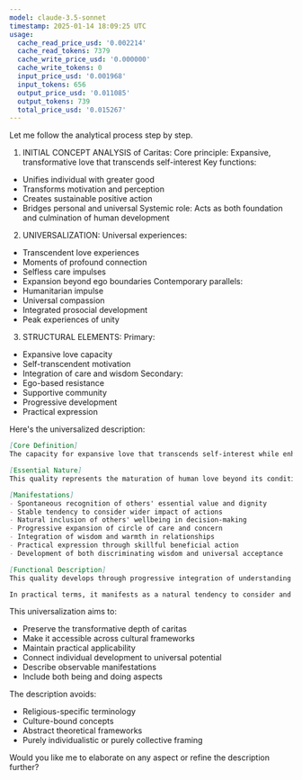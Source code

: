 ```yaml
---
model: claude-3.5-sonnet
timestamp: 2025-01-14 18:09:25 UTC
usage:
  cache_read_price_usd: '0.002214'
  cache_read_tokens: 7379
  cache_write_price_usd: '0.000000'
  cache_write_tokens: 0
  input_price_usd: '0.001968'
  input_tokens: 656
  output_price_usd: '0.011085'
  output_tokens: 739
  total_price_usd: '0.015267'
---
```


Let me follow the analytical process step by step.

1. INITIAL CONCEPT ANALYSIS of Caritas:
Core principle: Expansive, transformative love that transcends self-interest
Key functions: 
- Unifies individual with greater good
- Transforms motivation and perception
- Creates sustainable positive action
- Bridges personal and universal
Systemic role: Acts as both foundation and culmination of human development

2. UNIVERSALIZATION:
Universal experiences:
- Transcendent love experiences
- Moments of profound connection
- Selfless care impulses
- Expansion beyond ego boundaries
Contemporary parallels:
- Humanitarian impulse
- Universal compassion
- Integrated prosocial development
- Peak experiences of unity

3. STRUCTURAL ELEMENTS:
Primary:
- Expansive love capacity
- Self-transcendent motivation
- Integration of care and wisdom
Secondary:
- Ego-based resistance
- Supportive community
- Progressive development
- Practical expression

Here's the universalized description:

```markdown
[Core Definition]
The capacity for expansive love that transcends self-interest while enhancing personal wholeness, manifesting as a stable tendency to recognize and actively support the flourishing of all beings. It represents the integration of deep wisdom with universal care, expressing the highest potential of human relationality.

[Essential Nature]
This quality represents the maturation of human love beyond its conditional forms into a stable, comprehensive care that encompasses both individual and universal dimensions. It operates as a transformative force that resolves the apparent contradiction between self-actualization and self-transcendence, creating a dynamic synthesis where personal development and universal care enhance each other. The quality combines clear perception of interconnection with active commitment to universal flourishing, manifesting as both insight and practical care.

[Manifestations]
- Spontaneous recognition of others' essential value and dignity
- Stable tendency to consider wider impact of actions
- Natural inclusion of others' wellbeing in decision-making
- Progressive expansion of circle of care and concern
- Integration of wisdom and warmth in relationships
- Practical expression through skillful beneficial action
- Development of both discriminating wisdom and universal acceptance

[Functional Description]
This quality develops through progressive integration of understanding and care, transforming natural human capacity for love through expanded awareness and consistent cultivation. It begins with moments of natural caring and experiences of interconnection, developing through conscious practice into a stable disposition. The process involves both cognitive expansion (recognizing deeper interconnection) and affective development (cultivating inclusive care).

In practical terms, it manifests as a natural tendency to consider and support the wellbeing of an increasingly wide circle of beings. This occurs alongside growing skill in discerning and responding to needs appropriately. The quality enables sustained beneficial action without burnout by integrating self-care with universal care, wisdom with warmth, and personal development with service to others.
```

This universalization aims to:
- Preserve the transformative depth of caritas
- Make it accessible across cultural frameworks
- Maintain practical applicability
- Connect individual development to universal potential
- Describe observable manifestations
- Include both being and doing aspects

The description avoids:
- Religious-specific terminology
- Culture-bound concepts
- Abstract theoretical frameworks
- Purely individualistic or purely collective framing

Would you like me to elaborate on any aspect or refine the description further?